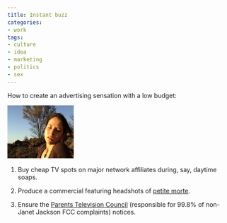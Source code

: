 ```yaml
---
title: Instant buzz
categories:
- work
tags:
- culture
- idea
- marketing
- politics
- sex
---
```


How to create an advertising sensation with a low budget:

![Beautiful Agony](2007-01-26-instant-buzz/k0116.jpg)

  1. Buy cheap TV spots on major network affiliates during, say, daytime soaps.


  2. Produce a commercial featuring headshots of [petite morte][2].


  3. Ensure the [Parents Television Council][3] (responsible for 99.8% of non-Janet Jackson FCC complaints) notices.

   [2]: http://beautifulagony.com/
   [3]: http://www.parentstv.org/
